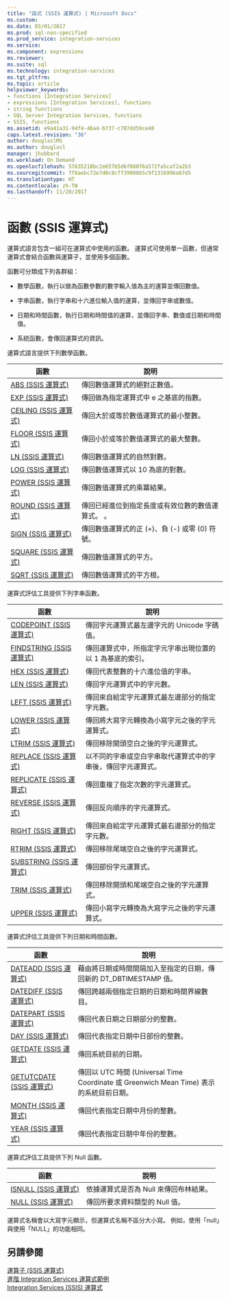 ```yaml
---
title: "函式 (SSIS 運算式) | Microsoft Docs"
ms.custom: 
ms.date: 03/01/2017
ms.prod: sql-non-specified
ms.prod_service: integration-services
ms.service: 
ms.component: expressions
ms.reviewer: 
ms.suite: sql
ms.technology: integration-services
ms.tgt_pltfrm: 
ms.topic: article
helpviewer_keywords:
- functions [Integration Services]
- expressions [Integration Services], functions
- string functions
- SQL Server Integration Services, functions
- SSIS, functions
ms.assetid: e9a41a31-94f4-46a4-b737-c707dd59ce48
caps.latest.revision: "36"
author: douglaslMS
ms.author: douglasl
manager: jhubbard
ms.workload: On Demand
ms.openlocfilehash: 57635218bc2e657b5d6f08076a572fa5caf2a2b3
ms.sourcegitcommit: 7f8aebc72e7d0c8cff3990865c9f1316996a67d5
ms.translationtype: HT
ms.contentlocale: zh-TW
ms.lasthandoff: 11/20/2017
---
```

# <a name="functions-ssis-expression"></a>函數 (SSIS 運算式)
  運算式語言包含一組可在運算式中使用的函數。 運算式可使用單一函數，但通常運算式會結合函數與運算子，並使用多個函數。  
  
 函數可分類成下列各群組：  
  
-   數學函數，執行以做為函數參數的數字輸入值為主的運算並傳回數值。  
  
-   字串函數，執行字串和十六進位輸入值的運算，並傳回字串或數值。  
  
-   日期和時間函數，執行日期和時間值的運算，並傳回字串、數值或日期和時間值。  
  
-   系統函數，會傳回運算式的資訊。  
  
 運算式語言提供下列數學函數。  
  
|函數|說明|  
|--------------|-----------------|  
|[ABS &#40;SSIS 運算式&#41;](../../integration-services/expressions/abs-ssis-expression.md)|傳回數值運算式的絕對正數值。|  
|[EXP &#40;SSIS 運算式&#41;](../../integration-services/expressions/exp-ssis-expression.md)|傳回做為指定運算式中 e 之基底的指數。|  
|[CEILING &#40;SSIS 運算式&#41;](../../integration-services/expressions/ceiling-ssis-expression.md)|傳回大於或等於數值運算式的最小整數。|  
|[FLOOR &#40;SSIS 運算式&#41;](../../integration-services/expressions/floor-ssis-expression.md)|傳回小於或等於數值運算式的最大整數。|  
|[LN &#40;SSIS 運算式&#41;](../../integration-services/expressions/ln-ssis-expression.md)|傳回數值運算式的自然對數。|  
|[LOG &#40;SSIS 運算式&#41;](../../integration-services/expressions/log-ssis-expression.md)|傳回數值運算式以 10 為底的對數。|  
|[POWER &#40;SSIS 運算式&#41;](../../integration-services/expressions/power-ssis-expression.md)|傳回數值運算式的乘冪結果。|  
|[ROUND &#40;SSIS 運算式&#41;](../../integration-services/expressions/round-ssis-expression.md)|傳回已經進位到指定長度或有效位數的數值運算式。 。|  
|[SIGN &#40;SSIS 運算式&#41;](../../integration-services/expressions/sign-ssis-expression.md)|傳回數值運算式的正 (+)、負 (-) 或零 (0) 符號。|  
|[SQUARE &#40;SSIS 運算式&#41;](../../integration-services/expressions/square-ssis-expression.md)|傳回數值運算式的平方。|  
|[SQRT &#40;SSIS 運算式&#41;](../../integration-services/expressions/sqrt-ssis-expression.md)|傳回數值運算式的平方根。|  
  
 運算式評估工具提供下列字串函數。  
  
|函數|說明|  
|--------------|-----------------|  
|[CODEPOINT &#40;SSIS 運算式&#41;](../../integration-services/expressions/codepoint-ssis-expression.md)|傳回字元運算式最左邊字元的 Unicode 字碼值。|  
|[FINDSTRING &#40;SSIS 運算式&#41;](../../integration-services/expressions/findstring-ssis-expression.md)|傳回運算式中，所指定字元字串出現位置的以 1 為基底的索引。|  
|[HEX &#40;SSIS 運算式&#41;](../../integration-services/expressions/hex-ssis-expression.md)|傳回代表整數的十六進位值的字串。|  
|[LEN &#40;SSIS 運算式&#41;](../../integration-services/expressions/len-ssis-expression.md)|傳回字元運算式中的字元數。|  
|[LEFT &#40;SSIS 運算式&#41;](../../integration-services/expressions/left-ssis-expression.md)|傳回來自給定字元運算式最左邊部分的指定字元數。|  
|[LOWER &#40;SSIS 運算式&#41;](../../integration-services/expressions/lower-ssis-expression.md)|傳回將大寫字元轉換為小寫字元之後的字元運算式。|  
|[LTRIM &#40;SSIS 運算式&#41;](../../integration-services/expressions/ltrim-ssis-expression.md)|傳回移除開頭空白之後的字元運算式。|  
|[REPLACE &#40;SSIS 運算式&#41;](../../integration-services/expressions/replace-ssis-expression.md)|以不同的字串或空白字串取代運算式中的字串後，傳回字元運算式。|  
|[REPLICATE &#40;SSIS 運算式&#41;](../../integration-services/expressions/replicate-ssis-expression.md)|傳回重複了指定次數的字元運算式。|  
|[REVERSE &#40;SSIS 運算式&#41;](../../integration-services/expressions/reverse-ssis-expression.md)|傳回反向順序的字元運算式。|  
|[RIGHT &#40;SSIS 運算式&#41;](../../integration-services/expressions/right-ssis-expression.md)|傳回來自給定字元運算式最右邊部分的指定字元數。|  
|[RTRIM &#40;SSIS 運算式&#41;](../../integration-services/expressions/rtrim-ssis-expression.md)|傳回移除尾端空白之後的字元運算式。|  
|[SUBSTRING &#40;SSIS 運算式&#41;](../../integration-services/expressions/substring-ssis-expression.md)|傳回部份字元運算式。|  
|[TRIM &#40;SSIS 運算式&#41;](../../integration-services/expressions/trim-ssis-expression.md)|傳回移除開頭和尾端空白之後的字元運算式。|  
|[UPPER &#40;SSIS 運算式&#41;](../../integration-services/expressions/upper-ssis-expression.md)|傳回小寫字元轉換為大寫字元之後的字元運算式。|  
  
 運算式評估工具提供下列日期和時間函數。  
  
|函數|說明|  
|--------------|-----------------|  
|[DATEADD &#40;SSIS 運算式&#41;](../../integration-services/expressions/dateadd-ssis-expression.md)|藉由將日期或時間間隔加入至指定的日期，傳回新的 DT_DBTIMESTAMP 值。|  
|[DATEDIFF &#40;SSIS 運算式&#41;](../../integration-services/expressions/datediff-ssis-expression.md)|傳回跨越兩個指定日期的日期和時間界線數目。|  
|[DATEPART &#40;SSIS 運算式&#41;](../../integration-services/expressions/datepart-ssis-expression.md)|傳回代表日期之日期部分的整數。|  
|[DAY &#40;SSIS 運算式&#41;](../../integration-services/expressions/day-ssis-expression.md)|傳回代表指定日期中日部份的整數。|  
|[GETDATE &#40;SSIS 運算式&#41;](../../integration-services/expressions/getdate-ssis-expression.md)|傳回系統目前的日期。|  
|[GETUTCDATE &#40;SSIS 運算式&#41;](../../integration-services/expressions/getutcdate-ssis-expression.md)|傳回以 UTC 時間 (Universal Time Coordinate 或 Greenwich Mean Time) 表示的系統目前日期。|  
|[MONTH &#40;SSIS 運算式&#41;](../../integration-services/expressions/month-ssis-expression.md)|傳回代表指定日期中月份的整數。|  
|[YEAR &#40;SSIS 運算式&#41;](../../integration-services/expressions/year-ssis-expression.md)|傳回代表指定日期中年份的整數。|  
  
 運算式評估工具提供下列 Null 函數。  
  
|函數|說明|  
|--------------|-----------------|  
|[ISNULL &#40;SSIS 運算式&#41;](../../integration-services/expressions/isnull-ssis-expression.md)|依據運算式是否為 Null 來傳回布林結果。|  
|[NULL &#40;SSIS 運算式&#41;](../../integration-services/expressions/null-ssis-expression.md)|傳回所要求資料類型的 Null 值。|  
  
 運算式名稱會以大寫字元顯示，但運算式名稱不區分大小寫。 例如，使用「null」與使用「NULL」的功能相同。  
  
## <a name="see-also"></a>另請參閱  
 [運算子 &#40;SSIS 運算式&#41;](../../integration-services/expressions/operators-ssis-expression.md)   
 [進階 Integration Services 運算式範例](../../integration-services/expressions/examples-of-advanced-integration-services-expressions.md)   
 [Integration Services &#40;SSIS&#41; 運算式](../../integration-services/expressions/integration-services-ssis-expressions.md)  
  
  
